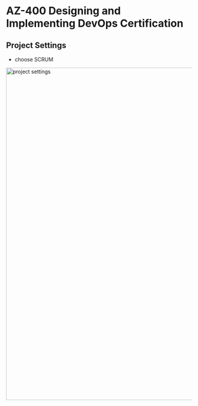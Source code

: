 # AZ-400 Designing and Implementing DevOps Certification


## Project Settings

- choose SCRUM
<img src="/pictures/settings.png" title="project settings"  width="900">